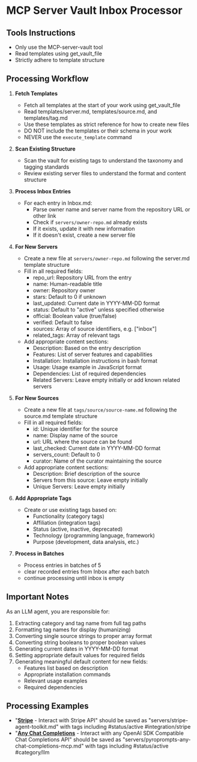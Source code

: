 # MCP Server Vault Inbox Processor

## Tools Instructions

- Only use the MCP-server-vault tool
- Read templates using get_vault_file
- Strictly adhere to template structure

## Processing Workflow

1. **Fetch Templates**

   - Fetch all templates at the start of your work using get_vault_file
   - Read templates/server.md, templates/source.md, and templates/tag.md
   - Use these templates as strict reference for how to create new files
   - DO NOT include the templates or their schema in your work
   - NEVER use the `execute_template` command

2. **Scan Existing Structure**

   - Scan the vault for existing tags to understand the taxonomy and tagging standards
   - Review existing server files to understand the format and content structure

3. **Process Inbox Entries**

   - For each entry in Inbox.md:
     - Parse owner name and server name from the repository URL or other link
     - Check if `servers/owner-repo.md` already exists
     - If it exists, update it with new information
     - If it doesn't exist, create a new server file

4. **For New Servers**

   - Create a new file at `servers/owner-repo.md` following the server.md template structure
   - Fill in all required fields:
     - repo_url: Repository URL from the entry
     - name: Human-readable title
     - owner: Repository owner
     - stars: Default to 0 if unknown
     - last_updated: Current date in YYYY-MM-DD format
     - status: Default to "active" unless specified otherwise
     - official: Boolean value (true/false)
     - verified: Default to false
     - sources: Array of source identifiers, e.g. ["inbox"]
     - related_tags: Array of relevant tags
   - Add appropriate content sections:
     - Description: Based on the entry description
     - Features: List of server features and capabilities
     - Installation: Installation instructions in bash format
     - Usage: Usage example in JavaScript format
     - Dependencies: List of required dependencies
     - Related Servers: Leave empty initially or add known related servers

5. **For New Sources**

   - Create a new file at `tags/source/source-name.md` following the source.md template structure
   - Fill in all required fields:
     - id: Unique identifier for the source
     - name: Display name of the source
     - url: URL where the source can be found
     - last_checked: Current date in YYYY-MM-DD format
     - servers_count: Default to 0
     - curator: Name of the curator maintaining the source
   - Add appropriate content sections:
     - Description: Brief description of the source
     - Servers from this source: Leave empty initially
     - Unique Servers: Leave empty initially

6. **Add Appropriate Tags**

   - Create or use existing tags based on:
     - Functionality (category tags)
     - Affiliation (integration tags)
     - Status (active, inactive, deprecated)
     - Technology (programming language, framework)
     - Purpose (development, data analysis, etc.)

7. **Process in Batches**
   - Process entries in batches of 5
   - clear recorded entries from Inbox after each batch
   - continue processing until inbox is empty

## Important Notes

As an LLM agent, you are responsible for:

1. Extracting category and tag name from full tag paths
2. Formatting tag names for display (humanizing)
3. Converting single source strings to proper array format
4. Converting string booleans to proper boolean values
5. Generating current dates in YYYY-MM-DD format
6. Setting appropriate default values for required fields
7. Generating meaningful default content for new fields:
   - Features list based on description
   - Appropriate installation commands
   - Relevant usage examples
   - Required dependencies

## Processing Examples

- "**[Stripe](https://github.com/stripe/agent-toolkit)** - Interact with Stripe API" should be saved as "servers/stripe-agent-toolkit.md" with tags including #status/active #integration/stripe
- "**[Any Chat Completions](https://github.com/pyroprompts/any-chat-completions-mcp)** - Interact with any OpenAI SDK Compatible Chat Completions API" should be saved as "servers/pyroprompts-any-chat-completions-mcp.md" with tags including #status/active #category/llm
